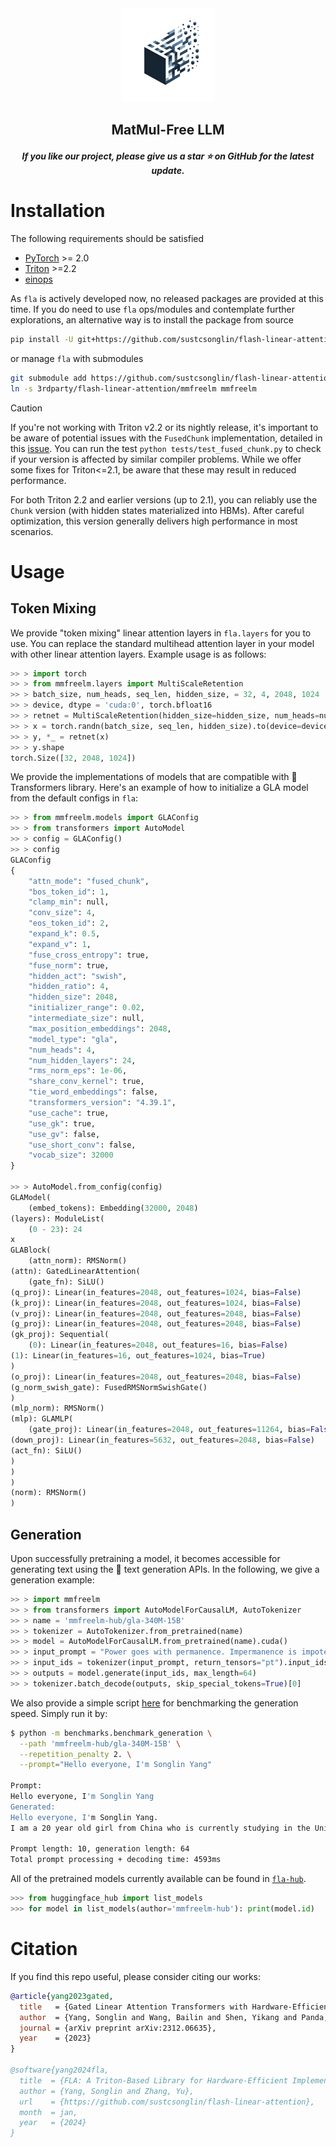 <div align=center>
<img src="__assets__/logo.png" width="150px">
</div>
<h2 align="center">MatMul-Free LLM</h2>
<h5 align="center"> If you like our project, please give us a star ⭐ on GitHub for the latest update.  </h2>

<h5 align="center">

# Installation

The following requirements should be satisfied 
- [PyTorch](https://pytorch.org/) >= 2.0
- [Triton](https://github.com/openai/triton) >=2.2
- [einops](https://einops.rocks/)

As `fla` is actively developed now, no released packages are provided at this time.
If you do need to use `fla` ops/modules and contemplate further explorations, an alternative way is to install the package from source
```sh
pip install -U git+https://github.com/sustcsonglin/flash-linear-attention
```
or manage `fla` with submodules
```sh
git submodule add https://github.com/sustcsonglin/flash-linear-attention.git 3rdparty/flash-linear-attention
ln -s 3rdparty/flash-linear-attention/mmfreelm mmfreelm
```

> [!CAUTION]
> If you're not working with Triton v2.2 or its nightly release, it's important to be aware of potential issues with the `FusedChunk` implementation, detailed in this [issue](https://github.com/openai/triton/issues/2852). 
You can run the test `python tests/test_fused_chunk.py` to check if your version is affected by similar compiler problems. 
While we offer some fixes for Triton<=2.1, be aware that these may result in reduced performance.
>
> For both Triton 2.2 and earlier versions (up to 2.1), you can reliably use the `Chunk` version (with hidden states materialized into HBMs).
> After careful optimization, this version generally delivers high performance in most scenarios.

# Usage

## Token Mixing

We provide "token mixing" linear attention layers in `fla.layers` for you to use. 
You can replace the standard multihead attention layer in your model with other linear attention layers. 
Example usage is as follows:

```py
>> > import torch
>> > from mmfreelm.layers import MultiScaleRetention
>> > batch_size, num_heads, seq_len, hidden_size, = 32, 4, 2048, 1024
>> > device, dtype = 'cuda:0', torch.bfloat16
>> > retnet = MultiScaleRetention(hidden_size=hidden_size, num_heads=num_heads).to(device=device, dtype=dtype)
>> > x = torch.randn(batch_size, seq_len, hidden_size).to(device=device, dtype=dtype)
>> > y, *_ = retnet(x)
>> > y.shape
torch.Size([32, 2048, 1024])
```

We provide the implementations of models that are compatible with 🤗 Transformers library. 
Here's an example of how to initialize a GLA model from the default configs in `fla`:

```py
>> > from mmfreelm.models import GLAConfig
>> > from transformers import AutoModel
>> > config = GLAConfig()
>> > config
GLAConfig
{
    "attn_mode": "fused_chunk",
    "bos_token_id": 1,
    "clamp_min": null,
    "conv_size": 4,
    "eos_token_id": 2,
    "expand_k": 0.5,
    "expand_v": 1,
    "fuse_cross_entropy": true,
    "fuse_norm": true,
    "hidden_act": "swish",
    "hidden_ratio": 4,
    "hidden_size": 2048,
    "initializer_range": 0.02,
    "intermediate_size": null,
    "max_position_embeddings": 2048,
    "model_type": "gla",
    "num_heads": 4,
    "num_hidden_layers": 24,
    "rms_norm_eps": 1e-06,
    "share_conv_kernel": true,
    "tie_word_embeddings": false,
    "transformers_version": "4.39.1",
    "use_cache": true,
    "use_gk": true,
    "use_gv": false,
    "use_short_conv": false,
    "vocab_size": 32000
}

>> > AutoModel.from_config(config)
GLAModel(
    (embed_tokens): Embedding(32000, 2048)
(layers): ModuleList(
    (0 - 23): 24
x
GLABlock(
    (attn_norm): RMSNorm()
(attn): GatedLinearAttention(
    (gate_fn): SiLU()
(q_proj): Linear(in_features=2048, out_features=1024, bias=False)
(k_proj): Linear(in_features=2048, out_features=1024, bias=False)
(v_proj): Linear(in_features=2048, out_features=2048, bias=False)
(g_proj): Linear(in_features=2048, out_features=2048, bias=False)
(gk_proj): Sequential(
    (0): Linear(in_features=2048, out_features=16, bias=False)
(1): Linear(in_features=16, out_features=1024, bias=True)
)
(o_proj): Linear(in_features=2048, out_features=2048, bias=False)
(g_norm_swish_gate): FusedRMSNormSwishGate()
)
(mlp_norm): RMSNorm()
(mlp): GLAMLP(
    (gate_proj): Linear(in_features=2048, out_features=11264, bias=False)
(down_proj): Linear(in_features=5632, out_features=2048, bias=False)
(act_fn): SiLU()
)
)
)
(norm): RMSNorm()
)

```

## Generation

Upon successfully pretraining a model, it becomes accessible for generating text using the 🤗 text generation APIs.
In the following, we give a generation example:

```py
>> > import mmfreelm
>> > from transformers import AutoModelForCausalLM, AutoTokenizer
>> > name = 'mmfreelm-hub/gla-340M-15B'
>> > tokenizer = AutoTokenizer.from_pretrained(name)
>> > model = AutoModelForCausalLM.from_pretrained(name).cuda()
>> > input_prompt = "Power goes with permanence. Impermanence is impotence. And rotation is castration."
>> > input_ids = tokenizer(input_prompt, return_tensors="pt").input_ids.cuda()
>> > outputs = model.generate(input_ids, max_length=64)
>> > tokenizer.batch_decode(outputs, skip_special_tokens=True)[0]
```

We also provide a simple script [here](benchmarks/benchmark_generation.py) for benchmarking the generation speed.
Simply run it by:
```sh
$ python -m benchmarks.benchmark_generation \
  --path 'mmfreelm-hub/gla-340M-15B' \
  --repetition_penalty 2. \
  --prompt="Hello everyone, I'm Songlin Yang"

Prompt:
Hello everyone, I'm Songlin Yang
Generated:
Hello everyone, I'm Songlin Yang.
I am a 20 year old girl from China who is currently studying in the United States of America for my Master degree and also working as an English teacher at school here on campus since last summer (1st semester). My main goal to be able do well with this course so that we can have

Prompt length: 10, generation length: 64
Total prompt processing + decoding time: 4593ms
```

All of the pretrained models currently available can be found in [`fla-hub`](https://huggingface.co/fla-hub).
```py
>>> from huggingface_hub import list_models
>>> for model in list_models(author='mmfreelm-hub'): print(model.id)
```


# Citation
If you find this repo useful, please consider citing our works:
```bib
@article{yang2023gated,
  title   = {Gated Linear Attention Transformers with Hardware-Efficient Training},
  author  = {Yang, Songlin and Wang, Bailin and Shen, Yikang and Panda, Rameswar and Kim, Yoon},
  journal = {arXiv preprint arXiv:2312.06635},
  year    = {2023}
}

@software{yang2024fla,
  title  = {FLA: A Triton-Based Library for Hardware-Efficient Implementations of Linear Attention Mechanism},
  author = {Yang, Songlin and Zhang, Yu},
  url    = {https://github.com/sustcsonglin/flash-linear-attention},
  month  = jan,
  year   = {2024}
}
```

